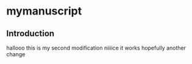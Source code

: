
# mymanuscript

## Introduction

hallooo
 this is my second modification
niiiice it works 
hopefully
another change
